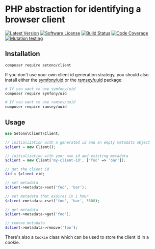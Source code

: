 # PHP abstraction for identifying a browser client

[![Latest Version][ico-version]][link-packagist]
[![Software License][ico-license]](LICENSE)
[![Build Status][ico-github-actions]][link-github-actions]
[![Code Coverage][ico-code-coverage]][link-code-coverage]
[![Mutation testing][ico-infection]][link-infection]

## Installation

```bash
composer require setono/client
```

If you don't use your own client id generation strategy, you should also install either
the [symfony/uid](https://packagist.org/packages/symfony/uid) or the [ramsey/uuid](https://packagist.org/packages/ramsey/uuid) package:

```bash
# If you want to use symfony/uid
composer require symfony/uid

# If you want to use ramsey/uuid
composer require ramsey/uuid
```

## Usage

```php
use Setono\Client\Client;

// initialization with a generated id and an empty metadata object
$client = new Client();

// initialization with your own id and existing metadata
$client = new Client('my-client-id', ['foo' => 'bar']);

// get the client id
$id = $client->id;

// set metadata
$client->metadata->set('foo', 'bar');

// set metadata that expires in 1 hour
$client->metadata->set('foo', 'bar', 3600);

// get metadata
$client->metadata->get('foo');

// remove metadata
$client->metadata->remove('foo');
```

There's also a `Cookie` class which can be used to store the client id in a cookie.


[ico-version]: https://poser.pugx.org/setono/client/v/stable
[ico-license]: https://poser.pugx.org/setono/client/license
[ico-github-actions]: https://github.com/setono/client/workflows/build/badge.svg
[ico-code-coverage]: https://codecov.io/gh/setono/client/branch/master/graph/badge.svg
[ico-infection]: https://img.shields.io/endpoint?style=flat&url=https%3A%2F%2Fbadge-api.stryker-mutator.io%2Fgithub.com%2FSetono%2Fclient%2Fmaster

[link-packagist]: https://packagist.org/packages/setono/client
[link-github-actions]: https://github.com/setono/client/actions
[link-code-coverage]: https://codecov.io/gh/setono/client
[link-infection]: https://dashboard.stryker-mutator.io/reports/github.com/Setono/client/master
